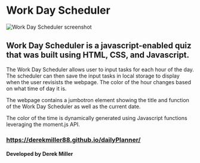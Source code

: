 # Work Day Scheduler

![Work Day Scheduler screenshot](/assets/images/codeQuizScreenshot.jpg?raw=true "Work Day Scheduler screenshot")

## Work Day Scheduler is a javascript-enabled quiz that was built using HTML, CSS, and Javascript. 

The Work Day Scheduler allows user to input tasks for each hour of the day. The scheduler can then save the input tasks in local storage to display when the user revisists the webpage. The color of the hour changes based on what time of day it is.

The webpage contains a jumbotron element showing the title and function of the Work Day Scheduler as well as the current date.

The color of the time is dynamically generated using Javascript functions leveraging the moment.js API.

### https://derekmiller88.github.io/dailyPlanner/

#### Developed by Derek Miller 
